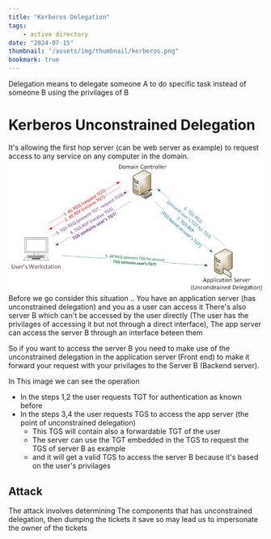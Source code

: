 ```yaml
---
title: "Kerberos Delegation"
tags:
    - active directory
date: "2024-07-15"
thumbnail: "/assets/img/thumbnail/kerberos.png"
bookmark: true
---
```


Delegation means to delegate someone A to do specific task instead of someone B using the privilages of B

# Kerberos Unconstrained Delegation

It's allowing the first hop server (can be web server as example) to request access to any service on any computer in the domain.
<img src="/assets/img/active dir/capture2.jpg" alt="unconstrained delegation">
Before we go consider this situation ..
You have an application server (has unconstrained delegation) and you as a user can access it
There's also server B which can't be accessed by the user directly (The user has the privilages of accessing it but not through a direct interface), The app server can access the server B through an interface beteen them

So if you want to access the server B you need to make use of the unconstrained delegation in the application server (Front end) to make it forward your request with your privilages to the Server B (Backend server).

In This image we can see the operation
- In the steps 1,2 the user requests TGT for authentication as known before
- In the steps 3,4 the user requests TGS to access the app server (the point of unconstrained delegation)
    - This TGS will contain also a forwardable TGT of the user
    - The server can use the TGT embedded in the TGS to request the TGS of server B as example
    - and it will get a valid TGS to access the server B because it's based on the user's privilages

## Attack

The attack involves determining The components that has unconstrained delegation, then dumping the tickets it save so may lead us to impersonate the owner of the tickets